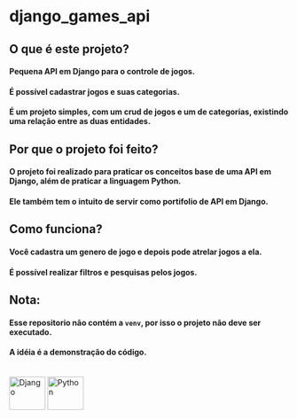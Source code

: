 # django_games_api

##

## O que é este projeto?
#### Pequena API em Django para o controle de jogos.
#### É possível cadastrar jogos e suas categorias.
#### É um projeto simples, com um crud de jogos e um de categorias, existindo uma relação entre as duas entidades.

## Por que o projeto foi feito?
#### O projeto foi realizado para praticar os conceitos base de uma API em Django, além de praticar a linguagem Python.
#### Ele também tem o intuito de servir como portifolio de API em Django.

## Como funciona?
#### Você cadastra um genero de jogo e depois pode atrelar jogos a ela.
#### É possível realizar filtros e pesquisas pelos jogos.

## Nota:
#### Esse repositorio não contém a `venv`, por isso o projeto não deve ser executado.
#### A idéia é a demonstração do código.

<div style="display: inline_block"><br>
  <img align="center" alt="Django" height="60" width="65" src="https://cdn.jsdelivr.net/gh/devicons/devicon/icons/django/django-plain.svg" />
  <img align="center" alt="Python" height="60" width="65" src="https://cdn.jsdelivr.net/gh/devicons/devicon/icons/python/python-original.svg" />           
</div>

